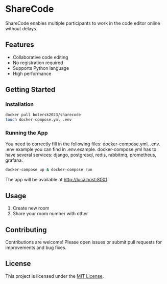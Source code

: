 # ShareCode

ShareCode enables multiple participants to work in the code editor online without delays.

## Features

- Collaborative code editing
- No registration required
- Supports Python language
- High performance

## Getting Started

### Installation

```bash
docker pull botersk2023/sharecode
touch docker-compose.yml .env
```

### Running the App

You need to correctly fill in the following files: docker-compose.yml, .env.
.env example you can find in .env.example.
docker-compose.yml has to have several services: django, postgresql, redis, rabbitmq, prometheus, grafana.

```bash
docker-compose up & docker-compose run
```

The app will be available at [http://localhost:8001](http://localhost:8001).

## Usage

1. Create new room
2. Share your room number with other

## Contributing

Contributions are welcome! Please open issues or submit pull requests for improvements and bug fixes.

## License

This project is licensed under the [MIT License](LICENSE).

